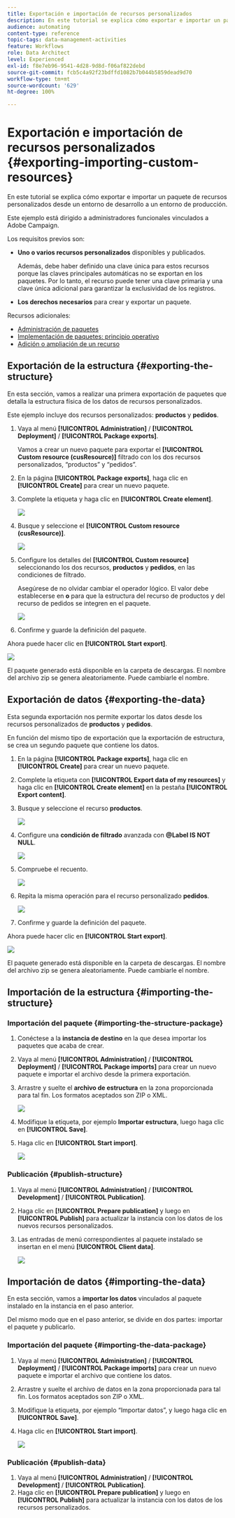 ```yaml
---
title: Exportación e importación de recursos personalizados
description: En este tutorial se explica cómo exportar e importar un paquete de recursos personalizados.
audience: automating
content-type: reference
topic-tags: data-management-activities
feature: Workflows
role: Data Architect
level: Experienced
exl-id: f8e7eb96-9541-4d28-9d8d-f06af822debd
source-git-commit: fcb5c4a92f23bdffd1082b7b044b5859dead9d70
workflow-type: tm+mt
source-wordcount: '629'
ht-degree: 100%

---
```


# Exportación e importación de recursos personalizados {#exporting-importing-custom-resources}

En este tutorial se explica cómo exportar e importar un paquete de recursos personalizados desde un entorno de desarrollo a un entorno de producción.

Este ejemplo está dirigido a administradores funcionales vinculados a Adobe Campaign.

Los requisitos previos son:

* **Uno o varios recursos personalizados** disponibles y publicados.

  Además, debe haber definido una clave única para estos recursos porque las claves principales automáticas no se exportan en los paquetes. Por lo tanto, el recurso puede tener una clave primaria y una clave única adicional para garantizar la exclusividad de los registros.
* **Los derechos necesarios** para crear y exportar un paquete.

Recursos adicionales:

* [Administración de paquetes](../../automating/using/managing-packages.md)
* [Implementación de paquetes: principio operativo](../../developing/using/data-model-concepts.md)
* [Adición o ampliación de un recurso](../../developing/using/key-steps-to-add-a-resource.md)

## Exportación de la estructura {#exporting-the-structure}

En esta sección, vamos a realizar una primera exportación de paquetes que detalla la estructura física de los datos de recursos personalizados.

Este ejemplo incluye dos recursos personalizados: **productos** y **pedidos**.

1. Vaya al menú **[!UICONTROL Administration]** / **[!UICONTROL Deployment]** / **[!UICONTROL Package exports]**.

   Vamos a crear un nuevo paquete para exportar el **[!UICONTROL Custom resource (cusResource)]** filtrado con los dos recursos personalizados, “productos” y “pedidos”.

1. En la página **[!UICONTROL Package exports]**, haga clic en **[!UICONTROL Create]** para crear un nuevo paquete.
1. Complete la etiqueta y haga clic en **[!UICONTROL Create element]**.

   ![](assets/cusresources_export1.png)

1. Busque y seleccione el **[!UICONTROL Custom resource (cusResource)]**.

   ![](assets/cusresources_export2.png)

1. Configure los detalles del **[!UICONTROL Custom resource]** seleccionando los dos recursos, **productos** y **pedidos**, en las condiciones de filtrado.

   Asegúrese de no olvidar cambiar el operador lógico. El valor debe establecerse en **o** para que la estructura del recurso de productos y del recurso de pedidos se integren en el paquete.

   ![](assets/cusresources_export3.png)

1. Confirme y guarde la definición del paquete.

Ahora puede hacer clic en **[!UICONTROL Start export]**.

![](assets/cusresources_export4.png)

El paquete generado está disponible en la carpeta de descargas. El nombre del archivo zip se genera aleatoriamente. Puede cambiarle el nombre.

## Exportación de datos {#exporting-the-data}

Esta segunda exportación nos permite exportar los datos desde los recursos personalizados de **productos** y **pedidos**.

En función del mismo tipo de exportación que la exportación de estructura, se crea un segundo paquete que contiene los datos.

1. En la página **[!UICONTROL Package exports]**, haga clic en **[!UICONTROL Create]** para crear un nuevo paquete.
1. Complete la etiqueta con **[!UICONTROL Export data of my resources]** y haga clic en **[!UICONTROL Create element]** en la pestaña **[!UICONTROL Export content]**.
1. Busque y seleccione el recurso **productos**.

   ![](assets/cusresources_exportdata1.png)

1. Configure una **condición de filtrado** avanzada con **@Label IS NOT NULL**.

   ![](assets/cusresources_exportdata2.png)

1. Compruebe el recuento.

   ![](assets/cusresources_exportdata3.png)

1. Repita la misma operación para el recurso personalizado **pedidos**.

   ![](assets/cusresources_exportdata4.png)

1. Confirme y guarde la definición del paquete.

Ahora puede hacer clic en **[!UICONTROL Start export]**.

![](assets/cusresources_exportdata5.png)

El paquete generado está disponible en la carpeta de descargas. El nombre del archivo zip se genera aleatoriamente. Puede cambiarle el nombre.

## Importación de la estructura {#importing-the-structure}

### Importación del paquete {#importing-the-structure-package}

1. Conéctese a la **instancia de destino** en la que desea importar los paquetes que acaba de crear.
1. Vaya al menú **[!UICONTROL Administration]** / **[!UICONTROL Deployment]** / **[!UICONTROL Package imports]** para crear un nuevo paquete e importar el archivo desde la primera exportación.
1. Arrastre y suelte el **archivo de estructura** en la zona proporcionada para tal fin. Los formatos aceptados son ZIP o XML.

   ![](assets/cusresources_import2.png)

1. Modifique la etiqueta, por ejemplo **Importar estructura**, luego haga clic en **[!UICONTROL Save]**.
1. Haga clic en **[!UICONTROL Start import]**.

   ![](assets/cusresources_import3.png)

### Publicación {#publish-structure}

1. Vaya al menú **[!UICONTROL Administration]** / **[!UICONTROL Development]** / **[!UICONTROL Publication]**.
1. Haga clic en **[!UICONTROL Prepare publication]** y luego en **[!UICONTROL Publish]** para actualizar la instancia con los datos de los nuevos recursos personalizados.
1. Las entradas de menú correspondientes al paquete instalado se insertan en el menú **[!UICONTROL Client data]**.

   ![](assets/cusresources_import1.png)

## Importación de datos {#importing-the-data}

En esta sección, vamos a **importar los datos** vinculados al paquete instalado en la instancia en el paso anterior.

Del mismo modo que en el paso anterior, se divide en dos partes: importar el paquete y publicarlo.

### Importación del paquete {#importing-the-data-package}

1. Vaya al menú **[!UICONTROL Administration]** / **[!UICONTROL Deployment]** / **[!UICONTROL Package imports]** para crear un nuevo paquete e importar el archivo que contiene los datos.
1. Arrastre y suelte el archivo de datos en la zona proporcionada para tal fin. Los formatos aceptados son ZIP o XML.
1. Modifique la etiqueta, por ejemplo “Importar datos”, y luego haga clic en **[!UICONTROL Save]**.
1. Haga clic en **[!UICONTROL Start import]**.

   ![](assets/cusresources_importdata.png)

### Publicación {#publish-data}

1. Vaya al menú **[!UICONTROL Administration]** / **[!UICONTROL Development]** / **[!UICONTROL Publication]**.
1. Haga clic en **[!UICONTROL Prepare publication]** y luego en **[!UICONTROL Publish]** para actualizar la instancia con los datos de los recursos personalizados.
